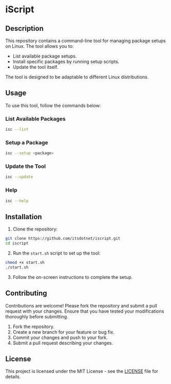 # iScript

## Description

This repository contains a command-line tool for managing package setups on Linux. The tool allows you to:

- List available package setups.
- Install specific packages by running setup scripts.
- Update the tool itself.

The tool is designed to be adaptable to different Linux distributions.

## Usage

To use this tool, follow the commands below:

### List Available Packages

```bash
isc --list
```

### Setup a Package

```bash
isc --setup <package>
```

### Update the Tool

```bash
isc --update
```

### Help
```bash
isc --help
```

## Installation

1. Clone the repository:

```bash
git clone https://github.com/itsdotnet/iscript.git
cd iscript
```

2. Run the `start.sh` script to set up the tool:

```bash
chmod +x start.sh
./start.sh
```

3. Follow the on-screen instructions to complete the setup.

## Contributing

Contributions are welcome! Please fork the repository and submit a pull request with your changes. Ensure that you have tested your modifications thoroughly before submitting.

1. Fork the repository.
2. Create a new branch for your feature or bug fix.
3. Commit your changes and push to your fork.
4. Submit a pull request describing your changes.

## License

This project is licensed under the MIT License - see the [LICENSE](LICENSE) file for details.
